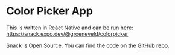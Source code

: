 # Color Picker App

This is written in React Native and can be run here: https://snack.expo.dev/@groeneveld/colorpicker 

Snack is Open Source. You can find the code on the [GitHub repo](https://github.com/expo/snack-web).
